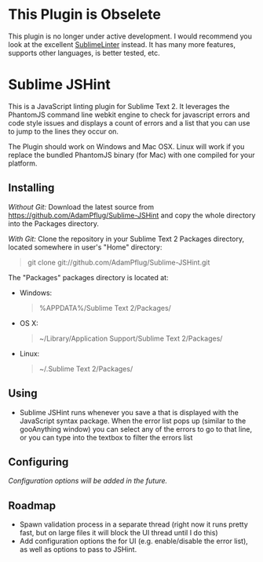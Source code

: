 This Plugin is Obselete
=======================
This plugin is no longer under active development. I would recommend you look at the excellent [SublimeLinter](https://github.com/SublimeLinter/SublimeLinter) instead. It has many more features, supports other languages, is better tested, etc.

Sublime JSHint
=================

This is a JavaScript linting plugin for Sublime Text 2. It leverages the PhantomJS command line webkit engine to check for javascript errors and code style issues and displays a count of errors and a list that you can use to jump to the lines they occur on.

The Plugin should work on Windows and Mac OSX. Linux will work if you replace the bundled PhantomJS binary (for Mac) with one compiled for your platform.


Installing
----------
*Without Git:* Download the latest source from https://github.com/AdamPflug/Sublime-JSHint and copy the whole directory into the Packages directory.

*With Git:* Clone the repository in your Sublime Text 2 Packages directory, located somewhere in user's "Home" directory:

> git clone git://github.com/AdamPflug/Sublime-JSHint.git


The "Packages" packages directory is located at:

* Windows:
    > %APPDATA%/Sublime Text 2/Packages/
* OS X:
    > ~/Library/Application Support/Sublime Text 2/Packages/
* Linux:
    > ~/.Sublime Text 2/Packages/


Using
-----

* Sublime JSHint runs whenever you save a that is displayed with the JavaScript syntax package. When the error list pops up (similar to the gooAnything window) you can select any of the errors to go to that line, or you can type into the textbox to filter the errors list

Configuring
-----------
_Configuration options will be added in the future._

Roadmap
-------
* Spawn validation process in a separate thread (right now it runs pretty fast, but on large files it will block the UI thread until I do this) 
* Add configuration options the for UI (e.g. enable/disable the error list), as well as options to pass to JSHint.
